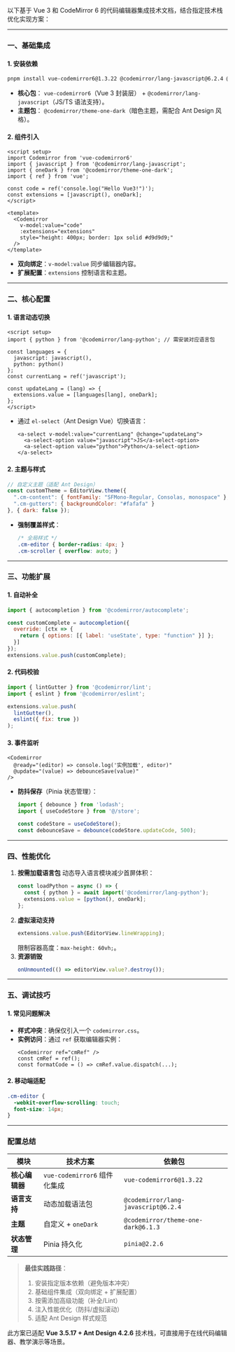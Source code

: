 以下基于 Vue 3 和 CodeMirror 6 的代码编辑器集成技术文档，结合指定技术栈优化实现方案：

---

### **一、基础集成**
#### 1. **安装依赖**
```bash
pnpm install vue-codemirror6@1.3.22 @codemirror/lang-javascript@6.2.4 @codemirror/theme-one-dark@6.1.3
```
- **核心包**：
  `vue-codemirror6`（Vue 3 封装层） + `@codemirror/lang-javascript`（JS/TS 语法支持）。
- **主题包**：
  `@codemirror/theme-one-dark`（暗色主题，需配合 Ant Design 风格）。

#### 2. **组件引入**
```vue
<script setup>
import Codemirror from 'vue-codemirror6'
import { javascript } from '@codemirror/lang-javascript';
import { oneDark } from '@codemirror/theme-one-dark';
import { ref } from 'vue';

const code = ref('console.log("Hello Vue3!")');
const extensions = [javascript(), oneDark];
</script>

<template>
  <Codemirror
    v-model:value="code"
    :extensions="extensions"
    style="height: 400px; border: 1px solid #d9d9d9;"
  />
</template>
```
- **双向绑定**：`v-model:value` 同步编辑器内容。
- **扩展配置**：`extensions` 控制语言和主题。

---

### **二、核心配置**
#### 1. **语言动态切换**
```vue
<script setup>
import { python } from '@codemirror/lang-python'; // 需安装对应语言包

const languages = {
  javascript: javascript(),
  python: python()
};
const currentLang = ref('javascript');

const updateLang = (lang) => {
  extensions.value = [languages[lang], oneDark];
};
</script>
```
- 通过 `el-select`（Ant Design Vue）切换语言：
  ```vue
  <a-select v-model:value="currentLang" @change="updateLang">
    <a-select-option value="javascript">JS</a-select-option>
    <a-select-option value="python">Python</a-select-option>
  </a-select>
  ```

#### 2. **主题与样式**
```javascript
// 自定义主题（适配 Ant Design）
const customTheme = EditorView.theme({
  ".cm-content": { fontFamily: "SFMono-Regular, Consolas, monospace" },
  ".cm-gutters": { backgroundColor: "#fafafa" }
}, { dark: false });
```
- **强制覆盖样式**：
  ```css
  /* 全局样式 */
  .cm-editor { border-radius: 4px; }
  .cm-scroller { overflow: auto; }
  ```

---

### **三、功能扩展**
#### 1. **自动补全**
```javascript
import { autocompletion } from '@codemirror/autocomplete';

const customComplete = autocompletion({
  override: [ctx => {
    return { options: [{ label: 'useState', type: "function" }] };
  }]
});
extensions.value.push(customComplete);
```

#### 2. **代码校验**
```javascript
import { lintGutter } from '@codemirror/lint';
import { eslint } from '@codemirror/eslint';

extensions.value.push(
  lintGutter(),
  eslint({ fix: true })
);
```

#### 3. **事件监听**
```vue
<Codemirror
  @ready="(editor) => console.log('实例加载', editor)"
  @update="(value) => debounceSave(value)"
/>
```
- **防抖保存**（Pinia 状态管理）：
  ```javascript
  import { debounce } from 'lodash';
  import { useCodeStore } from '@/store';

  const codeStore = useCodeStore();
  const debounceSave = debounce(codeStore.updateCode, 500);
  ```

---

### **四、性能优化**
1. **按需加载语言包**
   动态导入语言模块减少首屏体积：
   ```javascript
   const loadPython = async () => {
     const { python } = await import('@codemirror/lang-python');
     extensions.value = [python(), oneDark];
   };
   ```
2. **虚拟滚动支持**
   ```javascript
   extensions.value.push(EditorView.lineWrapping);
   ```
   限制容器高度：`max-height: 60vh;`。
3. **资源销毁**
   ```javascript
   onUnmounted(() => editorView.value?.destroy());
   ```

---

### **五、调试技巧**
#### 1. **常见问题解决**
- **样式冲突**：确保仅引入一个 `codemirror.css`。
- **实例访问**：通过 `ref` 获取编辑器实例：
  ```vue
  <Codemirror ref="cmRef" />
  const cmRef = ref();
  const formatCode = () => cmRef.value.dispatch(...);
  ```

#### 2. **移动端适配**
```css
.cm-editor {
  -webkit-overflow-scrolling: touch;
  font-size: 14px;
}
```

---

### **配置总结**
| **模块**       | **技术方案**                     | **依赖包**                          |
|----------------|----------------------------------|-------------------------------------|
| **核心编辑器** | `vue-codemirror6` 组件化集成     | `vue-codemirror6@1.3.22`            |
| **语言支持**   | 动态加载语法包                  | `@codemirror/lang-javascript@6.2.4` |
| **主题**       | 自定义 + `oneDark`              | `@codemirror/theme-one-dark@6.1.3`  |
| **状态管理**   | Pinia 持久化                    | `pinia@2.2.6`                       |

> **最佳实践路径**：
> 1. 安装指定版本依赖（避免版本冲突）
> 2. 基础组件集成（双向绑定 + 扩展配置）
> 3. 按需添加高级功能（补全/Lint）
> 4. 注入性能优化（防抖/虚拟滚动）
> 5. 适配 Ant Design 样式规范

此方案已适配 **Vue 3.5.17 + Ant Design 4.2.6** 技术栈，可直接用于在线代码编辑器、教学演示等场景。
